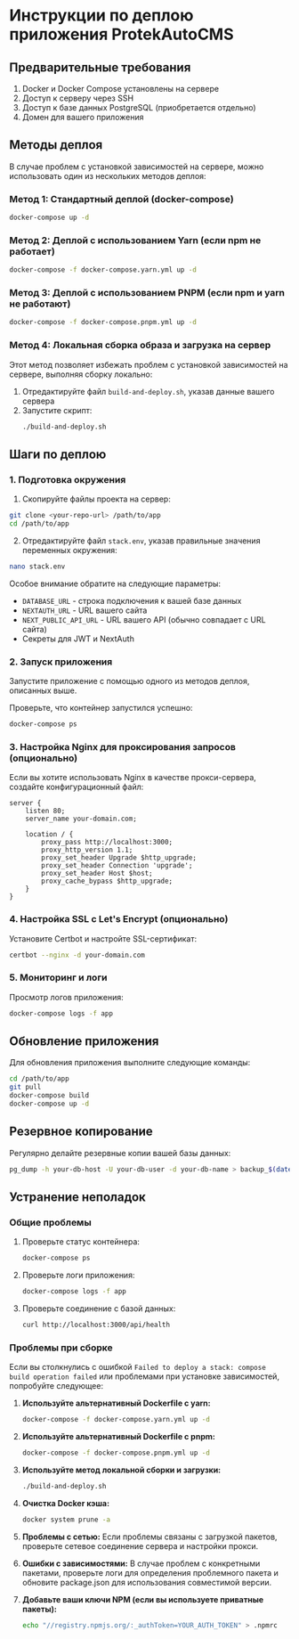 # Инструкции по деплою приложения ProtekAutoCMS

## Предварительные требования

1. Docker и Docker Compose установлены на сервере
2. Доступ к серверу через SSH
3. Доступ к базе данных PostgreSQL (приобретается отдельно)
4. Домен для вашего приложения

## Методы деплоя

В случае проблем с установкой зависимостей на сервере, можно использовать один из нескольких методов деплоя:

### Метод 1: Стандартный деплой (docker-compose)

```bash
docker-compose up -d
```

### Метод 2: Деплой с использованием Yarn (если npm не работает)

```bash
docker-compose -f docker-compose.yarn.yml up -d
```

### Метод 3: Деплой с использованием PNPM (если npm и yarn не работают)

```bash
docker-compose -f docker-compose.pnpm.yml up -d
```

### Метод 4: Локальная сборка образа и загрузка на сервер

Этот метод позволяет избежать проблем с установкой зависимостей на сервере, выполняя сборку локально:

1. Отредактируйте файл `build-and-deploy.sh`, указав данные вашего сервера
2. Запустите скрипт:
   ```bash
   ./build-and-deploy.sh
   ```

## Шаги по деплою

### 1. Подготовка окружения

1. Скопируйте файлы проекта на сервер:
```bash
git clone <your-repo-url> /path/to/app
cd /path/to/app
```

2. Отредактируйте файл `stack.env`, указав правильные значения переменных окружения:
```bash
nano stack.env
```

Особое внимание обратите на следующие параметры:
- `DATABASE_URL` - строка подключения к вашей базе данных
- `NEXTAUTH_URL` - URL вашего сайта
- `NEXT_PUBLIC_API_URL` - URL вашего API (обычно совпадает с URL сайта)
- Секреты для JWT и NextAuth

### 2. Запуск приложения

Запустите приложение с помощью одного из методов деплоя, описанных выше.

Проверьте, что контейнер запустился успешно:
```bash
docker-compose ps
```

### 3. Настройка Nginx для проксирования запросов (опционально)

Если вы хотите использовать Nginx в качестве прокси-сервера, создайте конфигурационный файл:

```nginx
server {
    listen 80;
    server_name your-domain.com;

    location / {
        proxy_pass http://localhost:3000;
        proxy_http_version 1.1;
        proxy_set_header Upgrade $http_upgrade;
        proxy_set_header Connection 'upgrade';
        proxy_set_header Host $host;
        proxy_cache_bypass $http_upgrade;
    }
}
```

### 4. Настройка SSL с Let's Encrypt (опционально)

Установите Certbot и настройте SSL-сертификат:
```bash
certbot --nginx -d your-domain.com
```

### 5. Мониторинг и логи

Просмотр логов приложения:
```bash
docker-compose logs -f app
```

## Обновление приложения

Для обновления приложения выполните следующие команды:
```bash
cd /path/to/app
git pull
docker-compose build
docker-compose up -d
```

## Резервное копирование

Регулярно делайте резервные копии вашей базы данных:
```bash
pg_dump -h your-db-host -U your-db-user -d your-db-name > backup_$(date +%Y%m%d).sql
```

## Устранение неполадок

### Общие проблемы

1. Проверьте статус контейнера:
   ```bash
   docker-compose ps
   ```

2. Проверьте логи приложения:
   ```bash
   docker-compose logs -f app
   ```

3. Проверьте соединение с базой данных:
   ```bash
   curl http://localhost:3000/api/health
   ```

### Проблемы при сборке

Если вы столкнулись с ошибкой `Failed to deploy a stack: compose build operation failed` или проблемами при установке зависимостей, попробуйте следующее:

1. **Используйте альтернативный Dockerfile с yarn:**
   ```bash
   docker-compose -f docker-compose.yarn.yml up -d
   ```

2. **Используйте альтернативный Dockerfile с pnpm:**
   ```bash
   docker-compose -f docker-compose.pnpm.yml up -d
   ```

3. **Используйте метод локальной сборки и загрузки:**
   ```bash
   ./build-and-deploy.sh
   ```

4. **Очистка Docker кэша:**
   ```bash
   docker system prune -a
   ```

5. **Проблемы с сетью:**
   Если проблемы связаны с загрузкой пакетов, проверьте сетевое соединение сервера и настройки прокси.

6. **Ошибки с зависимостями:**
   В случае проблем с конкретными пакетами, проверьте логи для определения проблемного пакета и обновите package.json для использования совместимой версии.

7. **Добавьте ваши ключи NPM (если вы используете приватные пакеты):**
   ```bash
   echo "//registry.npmjs.org/:_authToken=YOUR_AUTH_TOKEN" > .npmrc
   ``` 